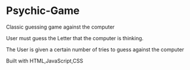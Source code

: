 # Psychic-Game

 Classic guessing game against the computer

 User must guess the Letter that the computer is thinking.

The User is given a certain number of tries to guess against the computer

Built with HTML,JavaScript,CSS
